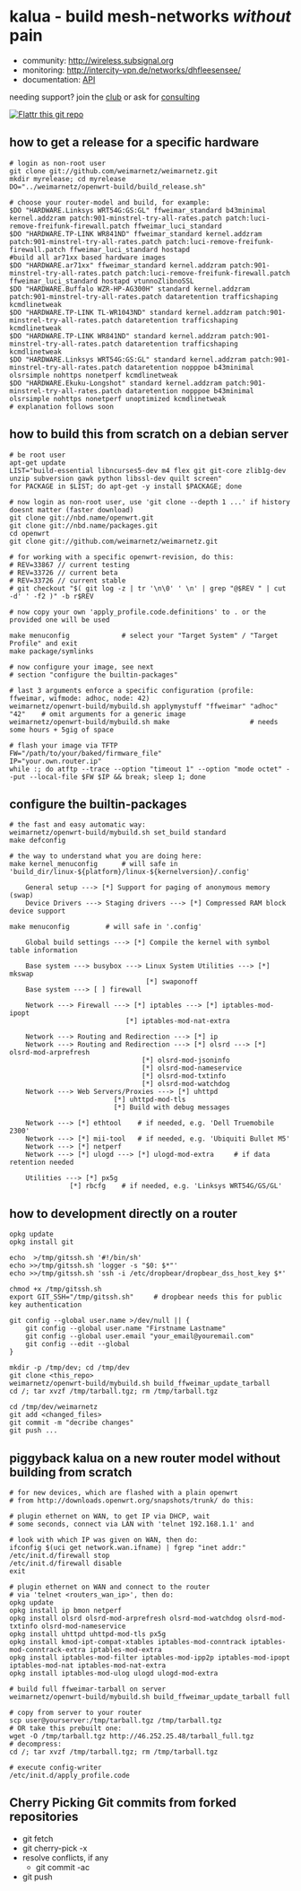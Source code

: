 kalua - build mesh-networks _without_ pain
==========================================

* community: http://wireless.subsignal.org
* monitoring: http://intercity-vpn.de/networks/dhfleesensee/
* documentation: [API](http://wireless.subsignal.org/index.php?title=Firmware-Dokumentation_API)


needing support?
join the [club](http://blog.maschinenraum.tk) or ask for [consulting](http://bittorf-wireless.de)

[![Flattr this git repo](http://api.flattr.com/button/flattr-badge-large.png)](https://flattr.com/submit/auto?user_id=weimarnetz&url=https://github.com/weimarnetz/weimarnetz&title=weimarnetz&language=&tags=github&category=software)


how to get a release for a specific hardware
--------------------------------------------

	# login as non-root user
	git clone git://github.com/weimarnetz/weimarnetz.git
	mkdir myrelease; cd myrelease
	DO="../weimarnetz/openwrt-build/build_release.sh"

	# choose your router-model and build, for example:
	$DO "HARDWARE.Linksys WRT54G:GS:GL" ffweimar_standard b43minimal kernel.addzram patch:901-minstrel-try-all-rates.patch patch:luci-remove-freifunk-firewall.patch ffweimar_luci_standard
	$DO "HARDWARE.TP-LINK WR841ND" ffweimar_standard kernel.addzram patch:901-minstrel-try-all-rates.patch patch:luci-remove-freifunk-firewall.patch ffweimar_luci_standard hostapd
	#build all ar71xx based hardware images 
	$DO "HARDWARE.ar71xx" ffweimar_standard kernel.addzram patch:901-minstrel-try-all-rates.patch patch:luci-remove-freifunk-firewall.patch ffweimar_luci_standard hostapd vtunnoZlibnoSSL
	$DO "HARDWARE.Buffalo WZR-HP-AG300H" standard kernel.addzram patch:901-minstrel-try-all-rates.patch dataretention trafficshaping kcmdlinetweak
	$DO "HARDWARE.TP-LINK TL-WR1043ND" standard kernel.addzram patch:901-minstrel-try-all-rates.patch dataretention trafficshaping kcmdlinetweak
	$DO "HARDWARE.TP-LINK WR841ND" standard kernel.addzram patch:901-minstrel-try-all-rates.patch dataretention trafficshaping kcmdlinetweak
	$DO "HARDWARE.Linksys WRT54G:GS:GL" standard kernel.addzram patch:901-minstrel-try-all-rates.patch dataretention nopppoe b43minimal olsrsimple nohttps nonetperf kcmdlinetweak
	$DO "HARDWARE.Ekuku-Longshot" standard kernel.addzram patch:901-minstrel-try-all-rates.patch dataretention nopppoe b43minimal olsrsimple nohttps nonetperf unoptimized kcmdlinetweak
	# explanation follows soon


how to build this from scratch on a debian server
-------------------------------------------------

	# be root user
	apt-get update
	LIST="build-essential libncurses5-dev m4 flex git git-core zlib1g-dev unzip subversion gawk python libssl-dev quilt screen"
	for PACKAGE in $LIST; do apt-get -y install $PACKAGE; done

	# now login as non-root user, use 'git clone --depth 1 ...' if history doesnt matter (faster download)
	git clone git://nbd.name/openwrt.git
	git clone git://nbd.name/packages.git
	cd openwrt
	git clone git://github.com/weimarnetz/weimarnetz.git

	# for working with a specific openwrt-revision, do this:
	# REV=33867	// current testing
	# REV=33726	// current beta
	# REV=33726	// current stable
	# git checkout "$( git log -z | tr '\n\0' ' \n' | grep "@$REV " | cut -d' ' -f2 )" -b r$REV

	# now copy your own 'apply_profile.code.definitions' to . or the provided one will be used

	make menuconfig				# select your "Target System" / "Target Profile" and exit
	make package/symlinks

	# now configure your image, see next
	# section "configure the builtin-packages"

	# last 3 arguments enforce a specific configuration (profile: ffweimar, wifmode: adhoc, node: 42)
	weimarnetz/openwrt-build/mybuild.sh applymystuff "ffweimar" "adhoc" "42"	# omit arguments for a generic image
	weimarnetz/openwrt-build/mybuild.sh make 					# needs some hours + 5gig of space

	# flash your image via TFTP
	FW="/path/to/your/baked/firmware_file"
	IP="your.own.router.ip"
	while :; do atftp --trace --option "timeout 1" --option "mode octet" --put --local-file $FW $IP && break; sleep 1; done


configure the builtin-packages
------------------------------

	# the fast and easy automatic way:
	weimarnetz/openwrt-build/mybuild.sh set_build standard
	make defconfig

	# the way to understand what you are doing here:
	make kernel_menuconfig		# will safe in 'build_dir/linux-${platform}/linux-${kernelversion}/.config'

		General setup ---> [*] Support for paging of anonymous memory (swap)
		Device Drivers ---> Staging drivers ---> [*] Compressed RAM block device support

	make menuconfig 		# will safe in '.config'

		Global build settings ---> [*] Compile the kernel with symbol table information

		Base system ---> busybox ---> Linux System Utilities ---> [*] mkswap
									  [*] swaponoff
		Base system ---> [ ] firewall

		Network ---> Firewall ---> [*] iptables ---> [*] iptables-mod-ipopt
							     [*] iptables-mod-nat-extra

		Network ---> Routing and Redirection ---> [*] ip
		Network ---> Routing and Redirection ---> [*] olsrd ---> [*] olsrd-mod-arprefresh
									 [*] olsrd-mod-jsoninfo
									 [*] olsrd-mod-nameservice
									 [*] olsrd-mod-txtinfo
									 [*] olsrd-mod-watchdog
		Network ---> Web Servers/Proxies ---> [*] uhttpd
						      [*] uhttpd-mod-tls
						      [*] Build with debug messages

		Network ---> [*] ethtool	# if needed, e.g. 'Dell Truemobile 2300'
		Network ---> [*] mii-tool	# if needed, e.g. 'Ubiquiti Bullet M5'
		Network ---> [*] netperf
		Network ---> [*] ulogd ---> [*] ulogd-mod-extra		# if data retention needed

		Utilities ---> [*] px5g
			       [*] rbcfg	# if needed, e.g. 'Linksys WRT54G/GS/GL'


how to development directly on a router
---------------------------------------

	opkg update
	opkg install git

	echo  >/tmp/gitssh.sh '#!/bin/sh'
	echo >>/tmp/gitssh.sh 'logger -s "$0: $*"'
	echo >>/tmp/gitssh.sh 'ssh -i /etc/dropbear/dropbear_dss_host_key $*'

	chmod +x /tmp/gitssh.sh
	export GIT_SSH="/tmp/gitssh.sh"		# dropbear needs this for public key authentication

	git config --global user.name >/dev/null || {
		git config --global user.name "Firstname Lastname"
		git config --global user.email "your_email@youremail.com"
		git config --edit --global
	}

	mkdir -p /tmp/dev; cd /tmp/dev
	git clone <this_repo>
	weimarnetz/openwrt-build/mybuild.sh build_ffweimar_update_tarball
	cd /; tar xvzf /tmp/tarball.tgz; rm /tmp/tarball.tgz

	cd /tmp/dev/weimarnetz
	git add <changed_files>
	git commit -m "decribe changes"
	git push ...


piggyback kalua on a new router model without building from scratch
-------------------------------------------------------------------

	# for new devices, which are flashed with a plain openwrt
	# from http://downloads.openwrt.org/snapshots/trunk/ do this:

	# plugin ethernet on WAN, to get IP via DHCP, wait
	# some seconds, connect via LAN with 'telnet 192.168.1.1' and

	# look with which IP was given on WAN, then do:
	ifconfig $(uci get network.wan.ifname) | fgrep "inet addr:"
	/etc/init.d/firewall stop
	/etc/init.d/firewall disable
	exit

	# plugin ethernet on WAN and connect to the router
	# via 'telnet <routers_wan_ip>', then do:
	opkg update
	opkg install ip bmon netperf
	opkg install olsrd olsrd-mod-arprefresh olsrd-mod-watchdog olsrd-mod-txtinfo olsrd-mod-nameservice
	opkg install uhttpd uhttpd-mod-tls px5g
	opkg install kmod-ipt-compat-xtables iptables-mod-conntrack iptables-mod-conntrack-extra iptables-mod-extra
	opkg install iptables-mod-filter iptables-mod-ipp2p iptables-mod-ipopt iptables-mod-nat iptables-mod-nat-extra
	opkg install iptables-mod-ulog ulogd ulogd-mod-extra

	# build full ffweimar-tarball on server
	weimarnetz/openwrt-build/mybuild.sh build_ffweimar_update_tarball full

	# copy from server to your router
	scp user@yourserver:/tmp/tarball.tgz /tmp/tarball.tgz
	# OR take this prebuilt one:
	wget -O /tmp/tarball.tgz http://46.252.25.48/tarball_full.tgz
	# decompress:
	cd /; tar xvzf /tmp/tarball.tgz; rm /tmp/tarball.tgz

	# execute config-writer
	/etc/init.d/apply_profile.code


Cherry Picking Git commits from forked repositories
---------------------------------------------------

* git fetch <repository url>
* git cherry-pick -x <hash>
* resolve conflicts, if any
    * git commit -ac <hash>
* git push


